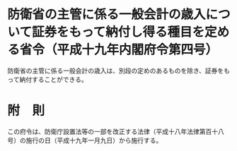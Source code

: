 # 防衛省の主管に係る一般会計の歳入について証券をもって納付し得る種目を定める省令（平成十九年内閣府令第四号）
防衛省の主管に係る一般会計の歳入は、別段の定めのあるものを除き、証券をもって納付することができる。
# 附　則
この府令は、防衛庁設置法等の一部を改正する法律（平成十八年法律第百十八号）の施行の日（平成十九年一月九日）から施行する。
